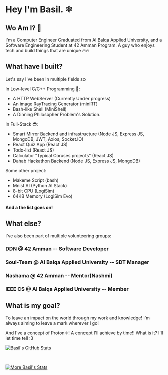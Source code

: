 # Hey I'm Basil. ⚛️

## Wo Am I? 👀
I'm a Computer Engineer Graduated from Al Balqa Applied University, and a Software Engineering Student at 42 Amman Program.
A guy who enjoys tech and build things that are unique 🔥🔥


## What have I  built?
Let's say I've been in multiple fields so 

In Low-level C/C++ Programming 🤖:
- A HTTP WebServer (Currently Under progress) 
- An image RayTracing Generator (miniRT)
- Bash-like Shell (MiniShell)
- A Dinning Philosopher Problem's Solution.

In Full-Stack 😎:
- Smart Mirror Backend and infrastructure  (Node JS, Express JS, MongoDB, JWT, Axios, Socket.IO)
- React Quiz App (React JS)
- Todo-list (React JS)
- Calculator "Typical Coruses projects" (React JS)
- Dahab Hackathon Backend (Node JS, Express JS, MongoDB)

Some other project:
- Makeme Script (bash)
- Mnist AI (Python AI Stack)
- 8-bit CPU (LogiSim)
- 64KB Memory (LogiSim Evo)

#### And a the list goes on! 

## What else?
I've also been part of multiple volunteering groups:

### DDN @ 42 Amman -- Software Developer
### Soul-Team @ Al Balqa Applied University -- SDT Manager
### Nashama @ 42 Amman -- Mentor(Nashmi)
### IEEE CS @ Al Balqa Applied University -- Member

## What is my goal?
To leave an impact on the world through my work and knowledge!
I'm always aiming to leave a mark wherever I go!

And I've a concept of Proton⚛️! A concept I'll achieve by time!! What is it? I'll let time tell :3


![Basil's GitHub Stats](https://github-readme-stats.vercel.app/api?username=basil-ismail&show_icons=true&theme=tokyonight)


<br>
<a href="https://github.com/basil-ismail?tab=overview">
<p><img align="center" src="https://github-readme-streak-stats.herokuapp.com/?user=basil-ismail&theme=tokyonight" alt="More Basil's Stats" /></p>
</a>
